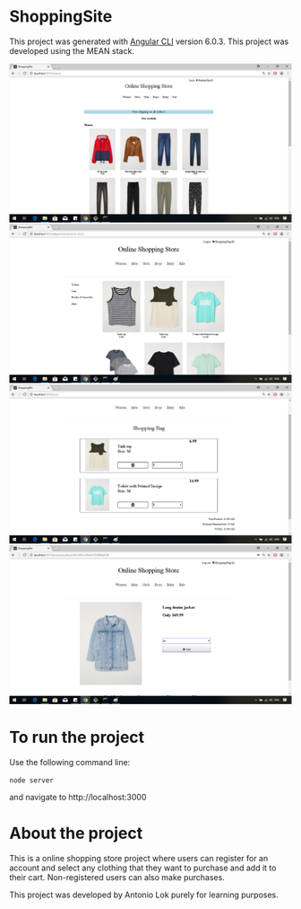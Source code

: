 # ShoppingSite

This project was generated with [Angular CLI](https://github.com/angular/angular-cli) version 6.0.3.
This project was developed using the MEAN stack.

![alt text](https://github.com/AntonioLok/ShoppingSite/blob/master/Shopping-site/images/pic1.png)
![alt text](https://github.com/AntonioLok/ShoppingSite/blob/master/Shopping-site/images/pic2.png)
![alt text](https://github.com/AntonioLok/ShoppingSite/blob/master/Shopping-site/images/pic3.png)
![alt text](https://github.com/AntonioLok/ShoppingSite/blob/master/Shopping-site/images/pic4.png)

# To run the project
Use the following command line:

`node server`

and navigate to http://localhost:3000

# About the project
This is a online shopping store project where users can register for an account and select any clothing that they want to purchase
and add it to their cart. Non-registered users can also make purchases.

This project was developed by Antonio Lok purely for learning purposes.